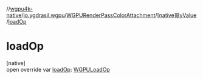 //[wgpu4k-native](../../../../index.md)/[io.ygdrasil.wgpu](../../index.md)/[WGPURenderPassColorAttachment](../index.md)/[[native]ByValue](index.md)/[loadOp](load-op.md)

# loadOp

[native]\
open override var [loadOp](load-op.md): [WGPULoadOp](../../-w-g-p-u-load-op/index.md)